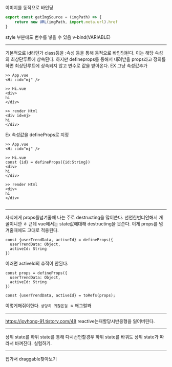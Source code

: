 
이미지를 동적으로 바인딩
```js
export const getImgSource = (imgPath) => {  
    return new URL(imgPath, import.meta.url).href  
}
```


style 부분에도 변수를 넣을 수 있음
v-bind(VARIABLE)

------
기본적으로 id라던가 class등을 :속성 등을 통해 동적으로 바인딩된다. 이는 해당 속성의 최상단루트에 상속된다.  하지만 defineprops를 통해서 내려받을 props라고 정의를 하면 최상단루트에 상속되지 않고 변수로 값을 받아온다.
EX  그냥 속성값추가
```
>> App.vue
<Hi :id="mj" />

>> Hi.vue
<div>
hi
</div>

>> render Html
<div id=mj>
hi
</div>
```
Ex 속성값을 defineProps로 지정
```
>> App.vue
<Hi :id="mj" />

>> Hi.vue
const {id} = defineProps({id:String})
<div>
hi
</div>

>> render Html
<div>
hi
</div>


```
----
자식에게 props를넘겨줄때 나는 주로 destructing을 많이쓴다. 선언한번더안해서 개꿀이니깐 ㅎ
근데 vue에서는 state값에대해 destructing을 못쓴다. 이게 props를 넘겨줄때에도 고대로 적용된다.
```
const {userTrendData, activeId} = defineProps({  
  userTrendData: Object,  
  activeId: String  
})
```
이러면 activeId의 추적이 안된다.

```
const props = defineProps({  
  userTrendData: Object,  
  activeId: String  
})  
  
const {userTrendData, activeId} = toRefs(props);
```
이렇게해줘야한다.
`상당히 귀찮은걸 ㅎ`
왜그럴꽈

------
https://joyhong-91.tistory.com/48
reactive는재할당시반응형을 잃어버린다.

----
상위 state를 하위 state를 통해 다시선언할경우 하위 state를 바꿔도 상위 state가 따라서 바껴진다.
실험하기.

---
집가서 draggable찾아보기